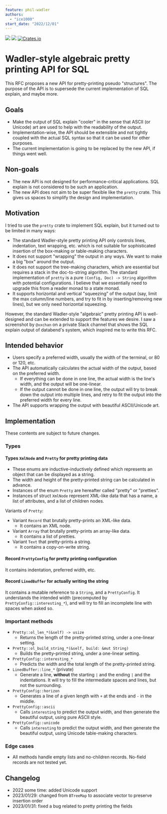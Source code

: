 ```yaml
---
feature: phil-wadler
authors:
  - "ice1000"
start_date: "2022/12/01"
---
```


[lib]: https://lib.rs/pretty-xmlish

[![](https://img.shields.io/crates/v/pretty-xmlish)][lib]
[![](https://img.shields.io/docsrs/pretty-xmlish)](https://docs.rs/pretty-xmlish/latest/pretty_xmlish)
[![Crates.io](https://img.shields.io/crates/d/pretty-xmlish)][lib]

# Wadler-style algebraic pretty printing API for SQL

This RFC proposes a new API for pretty-printing pseudo "structures".
The purpose of the API is to supersede the current implementation of SQL explain,
and maybe more.

## Goals

+ Make the output of SQL explain "cooler" in the sense that ASCII (or Unicode) art
  are used to help with the readability of the output.
+ Implementation-wise, the API should be extensible and not tightly coupled with
  the actual SQL syntax so that it can be used for other purposes.
+ The current implementation is going to be replaced by the new API, if things went well.

## Non-goals

+ The new API is not designed for performance-critical applications.
  SQL explain is not considered to be such an application.
+ The new API does not aim to be super flexible like the `pretty` crate.
  This gives us spaces to simplify the design and implementation.

## Motivation

I tried to use the `pretty` crate to implement SQL explain, but it turned out to be limited in many ways:

+ The standard Wadler-style pretty printing API only controls lines, indentation, text wrapping, etc.
  which is not suitable for sophisticated insertion of the box-making or table-making characters.
+ It does not support "wrapping" the output in any ways. We want to make a big "box" around the output.
+ It does not support the tree-making characters, which are essential but requires a stack in the doc-to-string algorithm.
  The standard implementation of `pretty` is a pure `(Config, Doc) -> String` algorithm with potential configurations.
  I believe that we essentially need to upgrade this from a reader monad to a state monad.
+ It supports horizontal and vertical "squeezing" of the output (say, limit the max column/line numbers,
  and try to fit in by inserting/removing new lines), but we only need horizontal squeezing.

However, the standard Wadler-style "algebraic" pretty printing API is well-designed and can be extended to support the features we desire.
I saw a screenshot by `@xxchan` on a private Slack channel that shows the SQL explain output of databend's system,
which inspired me to write this RFC.

## Intended behavior

+ Users specify a preferred width, usually the width of the terminal,
  or 80 or 120, etc.
+ The API automatically calculates the actual width of the output,
  based on the preferred width.
  + If everything can be done in one line, the actual width is the line's width, and the output will be one-linear.
  + If the output cannot be done in one line, the output will try to break down the output into multiple lines, and retry to fit the output into the preferred width for every line.
+ The API supports wrapping the output with beautiful ASCII/Unicode art.

## Implementation

These contents are subject to future changes.

### Types

#### Types `XmlNode` and `Pretty` for pretty printing data

+ These enums are inductive-inductively defined which represents an object that can be displayed as a string.
+ The width and height of the pretty-printed string can be calculated in advance.
+ Instances of the enum `Pretty` are hereafter called "pretty" or "pretties".
+ Instances of struct `XmlNode` represent XML-like data that has a name, a list of attributes, and a list of children nodes.

Variants of `Pretty`:

+ Variant `Record` that brutally pretty-prints an XML-like data.
  + It contains an XML node.
+ Variant `Array` that brutally pretty-prints an array-like data.
  + It contains a list of pretties.
+ Variant `Text` that pretty-prints a string.
  + It contains a copy-on-write string.

#### Record `PrettyConfig` for pretty printing configuration

It contains indentation, preferred width, etc.

#### Record `LinedBuffer` for actually writing the string

It contains a mutable reference to a `String`, and a `PrettyConfig`.
It understands the intended width (precomputed by `PrettyConfig::interesting_*`),
and will try to fill an incomplete line with spaces when asked so.

### Important methods

+ `Pretty::ol_len_*(&self) -> usize`
  + Returns the length of the pretty-printed string, under a one-linear setting.
+ `Pretty::ol_build_string_*(&self, build: &mut String)`
  + Builds the pretty-printed string, under a one-linear setting.
+ `PrettyConfig::interesting_*`
  + Predicts the width and the total length of the pretty-printed string.
+ `LinedBuffer::line_*` (private)
  + Generate a line, **without** the starting `|` and the ending `|` and the indentations.
    It will try to fill the intermediate spaces and lines, but not the surrounding.
+ `PrettyConfig::horizon`
  + Generates a line of a given length with `+` at the ends and `-` in the middle.
+ `PrettyConfig::ascii`
  + Calls `interesting` to predict the output width, and then generate the beautiful output, using pure ASCII style.
+ `PrettyConfig::unicode`
  + Calls `interesting` to predict the output width, and then generate the beautiful output, using Unicode table-making characters.

### Edge cases

+ All methods handle empty lists and no-children records. No-field records are not tested yet.

## Changelog

+ 2022 some time: added Unicode support
+ 2023/01/29: changed from `BTreeMap` to associate vector to preserve insertion order
+ 2023/01/31: fixed a bug related to pretty printing the fields

